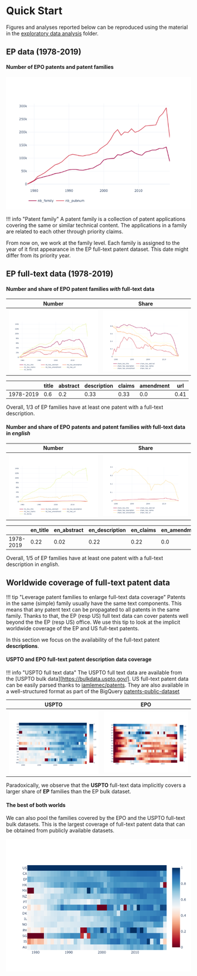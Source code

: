 [uspto-bulk]:https://bulkdata.uspto.gov/
[iamlemec/patents]:https://github.com/iamlemec/patents
[patents-public-data]:https://console.cloud.google.com/bigquery?project=npl-parsing&p=patents-public-data&d=patents&t=publications&page=table
[eda]:https://github.com/cverluise/parseEPO/

# Quick Start

Figures and analyses reported below can be reproduced using the material in the [exploratory data analysis][eda] folder.

## EP data (1978-2019)

#### Number of EPO patents and patent families
![](src/nb_famid_pubnum_epo.png)


!!! info "Patent family"
    A patent family is a collection of patent applications covering the same or similar technical content.
    The applications in a family are related to each other through priority claims.

From now on, we work at the family level. Each family is assigned to the year of it first appearance in the EP full-text patent dataset. This date might differ from its priority year.

## EP full-text data (1978-2019)

####  Number and share of EPO patent families *with* full-text data

Number | Share
:-------------------------:|:-------------------------:
![](src/nb_fulltext_epo.png)  |  ![](src/share_fulltext_epo.png)


| |title|abstract|description|claims |amendment|url|
|---|---|---|---|---|---|---|
|1978-2019|0.6|0.2|0.33|0.33|0.0|0.41|

Overall, 1/3 of EP families have at least one patent with a full-text description.

####  Number and share of EPO patents and patent families *with* full-text data in *english*

Number | Share
:-------------------------:|:-------------------------:
![](src/nb_fulltext_epo_en.png)  |  ![](src/share_fulltext_epo_en.png)

||en_title|en_abstract|en_description|en_claims|en_amendment|en_url|
|---|---|---|---|---|---|---|
|1978-2019|0.22|0.02|0.22|0.22|0.0|0.22|

Overall, 1/5 of EP families have at least one patent with a full-text description in *english*.

## Worldwide coverage of full-text patent data


!!! tip "Leverage patent families to enlarge full-text data coverage"
    Patents in the same (simple) family usually have the same text components. This means that any patent text can be propagated to all patents in the same family. Thanks to that, the EP (resp US) full text data can cover patents well beyond the the EP (resp US) office. We use this tip to look at the implicit worldwide coverage of the EP and US full-text patents.


In this section we focus on the availability of the full-text patent **descriptions**.

#### USPTO and EPO full-text patent description data coverage

!!! info "USPTO full text data"
    The USPTO full text data are available from the [USPTO bulk data][https://bulkdata.uspto.gov/]. US full-text patent data can be easily parsed thanks to [iamlemec/patents][iamlemec/patents]. They are also available in a well-structured format as part of the BigQuery [patents-public-dataset][patents-public-data]

USPTO | EPO
:-------------------------:|:-------------------------:
![](src/coverage_nonepo.png) | ![](src/coverage_epo.png)

Paradoxically, we observe that the **USPTO** full-text data implicitly covers a larger share of **EP** families than the EP bulk dataset.


#### The best of both worlds

We can also pool the families covered by the EPO and the USPTO full-text bulk datasets. This is the largest coverage of full-text patent data that can be obtained from publicly available datasets.

![](src/coverage_augmented.png)
